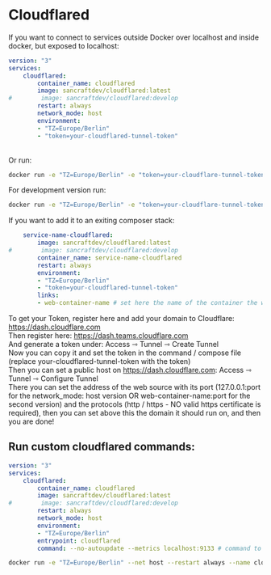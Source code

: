 # Cloudflared

If you want to connect to services outside Docker over localhost and inside docker, but exposed to localhost: <br>

```yml
version: "3"
services:
    cloudflared:
        container_name: cloudflared
        image: sancraftdev/cloudflared:latest
#        image: sancraftdev/cloudflared:develop
        restart: always
        network_mode: host
        environment:
        - "TZ=Europe/Berlin"
        - "token=your-cloudflared-tunnel-token"
```
<br>
Or run: <br>

```sh
docker run -e "TZ=Europe/Berlin" -e "token=your-cloudflare-tunnel-token" --net host --restart always --name cloudflared sancraftdev/cloudflared:latest
```
For development version run: 

```sh
docker run -e "TZ=Europe/Berlin" -e "token=your-cloudflare-tunnel-token" --net host --restart always --name cloudflared sancraftdev/cloudflared:develop
```

If you want to add it to an exiting composer stack: <br>

```yml
    service-name-cloudflared:
        image: sancraftdev/cloudflared:latest
#        image: sancraftdev/cloudflared:develop
        container_name: service-name-cloudflared
        restart: always
        environment:
        - "TZ=Europe/Berlin"
        - "token=your-cloudflared-tunnel-token"
        links:
        - web-container-name # set here the name of the container the web service runs on, you dont need to expose its web ports
```

To get your Token, register here and add your domain to Cloudflare: https://dash.cloudflare.com <br>
Then register here: https://dash.teams.cloudflare.com <br>
And generate a token under: Access ⇾ Tunnel ⇾ Create Tunnel <br>
Now you can copy it and set the token in the command / compose file (replace your-cloudflared-tunnel-token with the token) <br>
Then you can set a public host on https://dash.cloudflare.com: Access ⇾ Tunnel ⇾ Configure Tunnel <br>
There you can set the address of the web source with its port (127.0.0.1:port for the network_mode: host version OR web-container-name:port for the second version) and the protocols (http / https - NO valid https certificate is required), then you can set above this the domain it should run on, and then you are done! <br>

## Run custom cloudflared commands:
```yml
version: "3"
services:
    cloudflared:
        container_name: cloudflared
        image: sancraftdev/cloudflared:latest
#        image: sancraftdev/cloudflared:develop
        restart: always
        network_mode: host
        environment:
        - "TZ=Europe/Berlin"
        entrypoint: cloudflared
        command: --no-autoupdate --metrics localhost:9133 # command to execute after cloudflared --no-autoupdate --metrics localhost:9133 

```
```sh
docker run -e "TZ=Europe/Berlin" --net host --restart always --name cloudflared --entrypoint cloudflared sancraftdev/cloudflared:latest --no-autoupdate --metrics localhost:9133  # add args here after "--no-autoupdate" you want to run after "cloudflared --no-autoupdate --metrics localhost:9133 "
```
